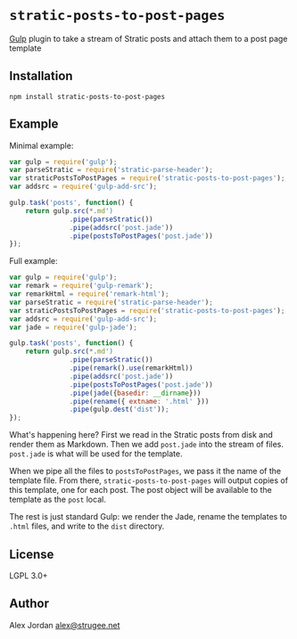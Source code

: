 # `stratic-posts-to-post-pages`

[Gulp][1] plugin to take a stream of Stratic posts and attach them to a post page template

## Installation

    npm install stratic-posts-to-post-pages

## Example

Minimal example:

```js
var gulp = require('gulp');
var parseStratic = require('stratic-parse-header');
var straticPostsToPostPages = require('stratic-posts-to-post-pages');
var addsrc = require('gulp-add-src');

gulp.task('posts', function() {
	return gulp.src(*.md')
	           .pipe(parseStratic())
	           .pipe(addsrc('post.jade'))
	           .pipe(postsToPostPages('post.jade'))
});
```

Full example:

```js
var gulp = require('gulp');
var remark = require('gulp-remark');
var remarkHtml = require('remark-html');
var parseStratic = require('stratic-parse-header');
var straticPostsToPostPages = require('stratic-posts-to-post-pages');
var addsrc = require('gulp-add-src');
var jade = require('gulp-jade');

gulp.task('posts', function() {
	return gulp.src(*.md')
	           .pipe(parseStratic())
	           .pipe(remark().use(remarkHtml))
	           .pipe(addsrc('post.jade'))
	           .pipe(postsToPostPages('post.jade'))
	           .pipe(jade({basedir: __dirname}))
	           .pipe(rename({ extname: '.html' }))
	           .pipe(gulp.dest('dist'));
});
```

What's happening here? First we read in the Stratic posts from disk and render them as Markdown. Then we add `post.jade` into the stream of files. `post.jade` is what will be used for the template.

When we pipe all the files to `postsToPostPages`, we pass it the name of the template file. From there, `stratic-posts-to-post-pages` will output copies of this template, one for each post. The post object will be available to the template as the `post` local.

The rest is just standard Gulp: we render the Jade, rename the templates to `.html` files, and write to the `dist` directory.

## License

LGPL 3.0+

## Author

Alex Jordan <alex@strugee.net>

 [1]: http://gulpjs.com/
 [2]: https://github.com/strugee/generator-stratic
